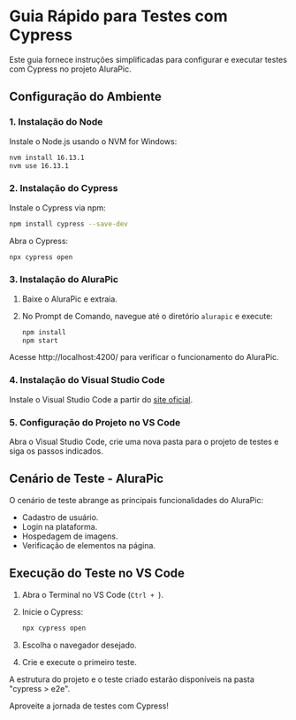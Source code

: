 # Guia Rápido para Testes com Cypress

Este guia fornece instruções simplificadas para configurar e executar testes com Cypress no projeto AluraPic.

## **Configuração do Ambiente**

### 1. Instalação do Node

Instale o Node.js usando o NVM for Windows:

```bash
nvm install 16.13.1
nvm use 16.13.1
```

### 2. Instalação do Cypress

Instale o Cypress via npm:

```bash
npm install cypress --save-dev
```

Abra o Cypress:

```bash
npx cypress open
```

### 3. Instalação do AluraPic

1. Baixe o AluraPic e extraia.
2. No Prompt de Comando, navegue até o diretório `alurapic` e execute:

   ```bash
   npm install
   npm start
   ```

Acesse http://localhost:4200/ para verificar o funcionamento do AluraPic.

### 4. Instalação do Visual Studio Code

Instale o Visual Studio Code a partir do [site oficial](https://code.visualstudio.com/download).

### 5. Configuração do Projeto no VS Code

Abra o Visual Studio Code, crie uma nova pasta para o projeto de testes e siga os passos indicados.

## **Cenário de Teste - AluraPic**

O cenário de teste abrange as principais funcionalidades do AluraPic:

- Cadastro de usuário.
- Login na plataforma.
- Hospedagem de imagens.
- Verificação de elementos na página.

## **Execução do Teste no VS Code**

1. Abra o Terminal no VS Code (`Ctrl + `).
2. Inicie o Cypress:

   ```bash
   npx cypress open
   ```

3. Escolha o navegador desejado.
4. Crie e execute o primeiro teste.

A estrutura do projeto e o teste criado estarão disponíveis na pasta "cypress > e2e".

Aproveite a jornada de testes com Cypress!
